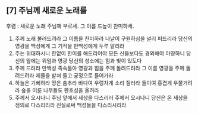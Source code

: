 ## [7] 주님께 새로운 노래를

후렴 : 새로운 노래 주님께 부르세. 그 이름 드높이 찬미하세.  
1) 주께 노래 불러드려라 그 이름을 찬미하라 나날이 구원하심을 널리 퍼뜨리라 당신의 영광을 백성에게 그 기적을 만백성에게 두루 알리라  
2) 주는 위대하시니 한없이 찬미를 해드리어야 모든 신들보다도 경외해야 마땅하니 당신의 앞에는 위엄과 영광 당신의 성소에는 힘과 빛이 있도다  
3) 주께 드려라 만백성 족속들아 영광과 힘을 주께 돌려드려라 그 이름 영광을 주께 돌려드려라 제물을 받쳐 들고 궁정으로 들어가라  
4) 하늘은 기뻐하라 땅은 춤추라 바다여 우렁차게 소리 질러라 들이여 흥겹게 우쭐거려라 숲을 이룬 나무들도 환호성을 올려라  
5) 주께서 오시나니 주님 앞에서 세상을 다스리러 주께서 오시나니 당신은 온 세상을 정의로 다스리리라 진실로써 백성들을 다스리시리라
